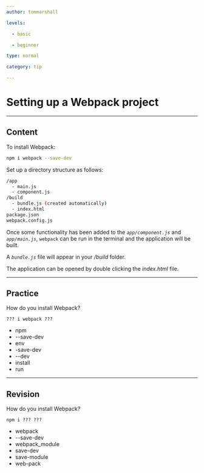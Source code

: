 ```yaml
---
author: tommarshall

levels:

  - basic

  - beginner

type: normal

category: tip

---
```


# Setting up a Webpack project

---

## Content

To install Webpack:

```bash
npm i webpack --save-dev
```

Set up a directory structure as follows:

```bash
/app
  - main.js
  - component.js
/build
  - bundle.js (created automatically)
  - index.html
package.json
webpack.config.js
```

Once some functionality has been added to the _`app/component.js`_ and _`app/main.js`_, `webpack` can be run in the terminal and the application will be built.

A _`bundle.js`_ file will appear in your _/build_ folder.

The application can be opened by double clicking the _index.html_ file.

---

## Practice

How do you install Webpack?

```
??? i webpack ???
```

- npm
- --save-dev
- env
- -save-dev
- --dev
- install
- run

---

## Revision

How do you install Webpack?

```
npm i ??? ???
```

- webpack
- --save-dev
- webpack_module
- save-dev
- save-module
- web-pack

